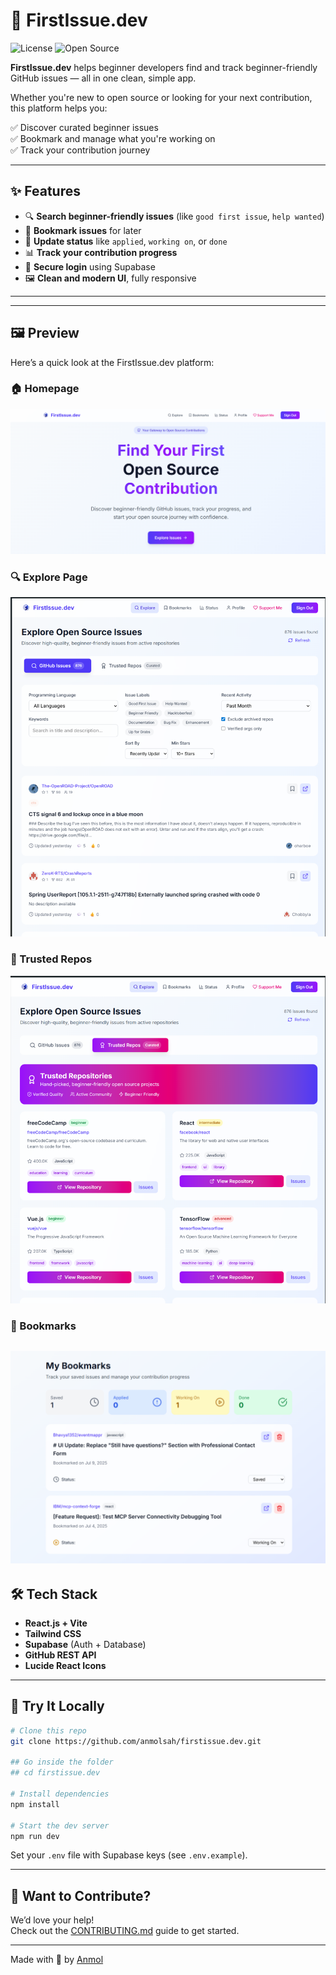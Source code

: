 # 🚀 FirstIssue.dev

![License](https://img.shields.io/badge/license-MIT-blue.svg)
![Open Source](https://img.shields.io/badge/Open%20Source-Yes-blue)


**FirstIssue.dev** helps beginner developers find and track beginner-friendly GitHub issues — all in one clean, simple app.

Whether you're new to open source or looking for your next contribution, this platform helps you:

✅ Discover curated beginner issues  
✅ Bookmark and manage what you're working on  
✅ Track your contribution journey   

---

## ✨ Features

- 🔍 **Search beginner-friendly issues** (like `good first issue`, `help wanted`)
- 📌 **Bookmark issues** for later
- 🔨 **Update status** like `applied`, `working on`, or `done`
- 📊 **Track your contribution progress**
- 🔐 **Secure login** using Supabase
- 🖼️ **Clean and modern UI**, fully responsive

---


---

## 🖼️ Preview

Here’s a quick look at the FirstIssue.dev platform:

### 🏠 Homepage
![Homepage Screenshot](./public/firstissue01.png)

### 🔍 Explore Page
![Explore Screenshot](./public/firstissue04.png)

### 📌 Trusted Repos
![Bookmarks Screenshot](./public/firstissue03.png)

### 📌 Bookmarks
![Bookmarks Screenshot](./public/firstissue05.png)
---


## 🛠️ Tech Stack

- **React.js + Vite**
- **Tailwind CSS**
- **Supabase** (Auth + Database)
- **GitHub REST API**
- **Lucide React Icons**

---

## 🧪 Try It Locally

```bash
# Clone this repo
git clone https://github.com/anmolsah/firstissue.dev.git

## Go inside the folder
## cd firstissue.dev

# Install dependencies
npm install

# Start the dev server
npm run dev
```

Set your `.env` file with Supabase keys (see `.env.example`).

---

## 🙌 Want to Contribute?

We’d love your help!  
Check out the [CONTRIBUTING.md](CONTRIBUTING.md) guide to get started.

---

Made with 💙 by [Anmol](https://github.com/anmolsah)
